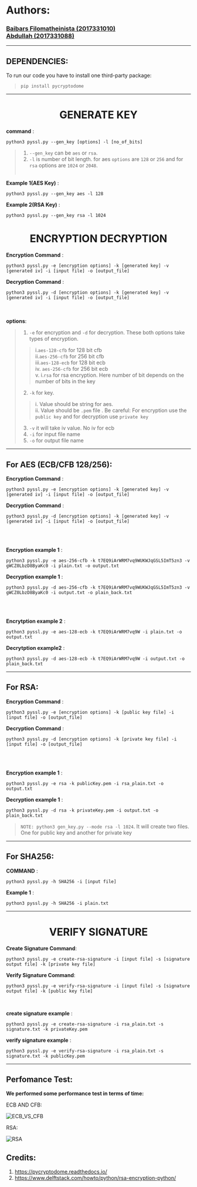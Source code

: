 
# Authors:

### [Baibars Filomatheinista (2017331010) ](https://github.com/bai-bars) <br> [ Abdullah (2017331088) ](https://github.com/raihan88)
<hr>

## DEPENDENCIES:
To run our code you have to install one third-party package:
> `pip install pycryptodome`

<hr>

<h1 align="center">GENERATE KEY</h1>

__command__ :

```shell 
python3 pyssl.py --gen_key [options] -l [no_of_bits]
```

>1. `--gen_key` can be `aes` or `rsa`.<br>
>2. `-l` is number of bit length. for aes `options` are `128` or `256` and for `rsa` options are `1024` or `2048`.<br><br>


__Example 1(AES Key)__ :

```shell
python3 pyssl.py --gen_key aes -l 128
```

__Example 2(RSA Key)__ :
```shell
python3 pyssl.py --gen_key rsa -l 1024
```
<h1 align="center">ENCRYPTION DECRYPTION</h1>

__Encryption Command__ : 
```shell
python3 pyssl.py -e [encryption options] -k [generated key] -v [generated iv] -i [input file] -o [output_file]
```

__Decryption Command__ : 
```shell
python3 pyssl.py -d [encryption options] -k [generated key] -v [generated iv] -i [input file] -o [output_file]
```
<br><br>
__options__:
> 1. `-e` for encryption and `-d` for decryption. These both options take types of encryption.
> > i.`aes-128-cfb` for 128 bit cfb <br>
> > ii.`aes-256-cfb` for 256 bit cfb  <br>
> > iii.`aes-128-ecb` for 128 bit ecb <br>
> > iv. `aes-256-cfb` for 256 bit ecb <br>
> > v. i.`rsa` for rsa encryption. Here number of bit depends on the number of bits in the key <br>
> 2. `-k` for key.
> > i. Value should be string for aes.<br>
> > ii. Value should be `.pem` file . Be careful: For encryption use the `public key` and for decryption use `private key`
> 3. `-v` it will take iv value. No iv for ecb
> 4. `-i` for input file name
> 5. `-o` for output file name
<hr>
   
## For AES (ECB/CFB 128/256):
__Encryption Command__ : 
```shell
python3 pyssl.py -e [encryption options] -k [generated key] -v [generated iv] -i [input file] -o [output_file]
```

__Decryption Command__ : 
```shell
python3 pyssl.py -d [encryption options] -k [generated key] -v [generated iv] -i [input file] -o [output_file]
```

<br>
<br>

__Encryption example 1__ : 
```shell
python3 pyssl.py -e aes-256-cfb -k t7EQ9iArWRM7vq9WUKWJqGSL5ImT5zn3 -v gWCZ0LbzD8ByaKc0 -i plain.txt -o output.txt
```

__Decryption example 1__ : 
```shell
python3 pyssl.py -d aes-256-cfb -k t7EQ9iArWRM7vq9WUKWJqGSL5ImT5zn3 -v gWCZ0LbzD8ByaKc0 -i output.txt -o plain_back.txt
```

<br> <br>

__Encrytption example 2__ :
```shell
python3 pyssl.py -e aes-128-ecb -k t7EQ9iArWRM7vq9W -i plain.txt -o output.txt
```

__Decrytption example2__ :
```shell
python3 pyssl.py -d aes-128-ecb -k t7EQ9iArWRM7vq9W -i output.txt -o plain_back.txt
```

<hr>

##  For RSA:
__Encryption Command__ : 
```shell
python3 pyssl.py -e [encryption options] -k [public key file] -i [input file] -o [output_file]
```

__Decryption Command__ :
```shell
python3 pyssl.py -d [encryption options] -k [private key file] -i [input file] -o [output_file]
```

<br><br>

__Encryption example 1__ : 
```shell
python3 pyssl.py -e rsa -k publicKey.pem -i rsa_plain.txt -o output.txt
```

__Decryption example 1__ : 
```shell
python3 pyssl.py -d rsa -k privateKey.pem -i output.txt -o plain_back.txt
```

>`NOTE: python3 gen_key.py --mode rsa -l 1024`. It will create two files. One for public key and another for private key

<hr>

## For SHA256:
__COMMAND__ :
```shell
python3 pyssl.py -h SHA256 -i [input file]
``` 

__Example 1__ :
```shell
python3 pyssl.py -h SHA256 -i plain.txt
```

<hr>

<h1 align="center">VERIFY SIGNATURE</h1>

__Create Signature Command__:
```shell
python3 pyssl.py -e create-rsa-signature -i [input file] -s [signature output file] -k [private key file]
```

__Verify Signature Command__:
```shell
python3 pyssl.py -e verify-rsa-signature -i [input file] -s [signature output file] -k [public key file]
```

<br> 

__create signature example__ :
```shell
python3 pyssl.py -e create-rsa-signature -i rsa_plain.txt -s signature.txt -k privateKey.pem
```

__verify signature example__ :
```shell
python3 pyssl.py -e verify-rsa-signature -i rsa_plain.txt -s signature.txt -k publicKey.pem
```

<hr>

## Perfomance Test:

__We performed some performance test in terms of time:__<br>

ECB AND CFB:

![ECB_VS_CFB](/plots/cfb_ecb.png)

RSA:

![RSA](/plots/RSA.png)

## Credits:
1. https://pycryptodome.readthedocs.io/
2. https://www.delftstack.com/howto/python/rsa-encryption-python/

